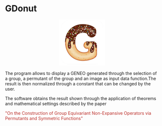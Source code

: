 # GDonut

<div style="text-align: center">
  <img src="./GDonut-app/src-tauri/icons/Square150x150Logo.png" title="GDonut logo" />
</div>

The program allows to display a GENEO generated through the selection
of a group, a permutant of the group and an image as input data
function.The result is then normalized through a constant that can be
changed by the user.

The software obtains the result shown through the application of
theorems and mathematical settings described by the paper

<span style="color:#BB2E29">
"On the Construction of Group Equivariant Non-Expansive Operators
via Permutants and Symmetric Functions"
</span>
